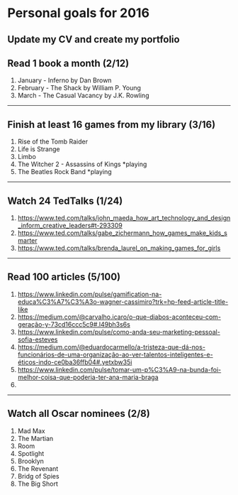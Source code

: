 # Personal goals for 2016

## Update my CV and create my portfolio

## Read 1 book a month (2/12)
1. January - Inferno by Dan Brown
2. February - The Shack by William P. Young
3. March - The Casual Vacancy by J.K. Rowling

-------------------

## Finish at least 16 games from my library (3/16)
1. Rise of the Tomb Raider
2. Life is Strange
3. Limbo
4. The Witcher 2 - Assassins of Kings *playing
5. The Beatles Rock Band *playing

-------------------

## Watch 24 TedTalks (1/24)
1. https://www.ted.com/talks/john_maeda_how_art_technology_and_design_inform_creative_leaders#t-293309
2. https://www.ted.com/talks/gabe_zichermann_how_games_make_kids_smarter
3. https://www.ted.com/talks/brenda_laurel_on_making_games_for_girls

-------------------

## Read 100 articles (5/100)
1. https://www.linkedin.com/pulse/gamification-na-educa%C3%A7%C3%A3o-wagner-cassimiro?trk=hp-feed-article-title-like
2. https://medium.com/@carvalho.icaro/o-que-diabos-aconteceu-com-geração-y-73cd16ccc5c9#.l49bh3s6s
3. https://www.linkedin.com/pulse/como-anda-seu-marketing-pessoal-sofia-esteves
4. https://medium.com/@eduardocarmello/a-tristeza-que-dá-nos-funcionários-de-uma-organização-ao-ver-talentos-inteligentes-e-éticos-indo-ce0ba36ffb04#.yetxbw35i
5. https://www.linkedin.com/pulse/tomar-um-p%C3%A9-na-bunda-foi-melhor-coisa-que-poderia-ter-ana-maria-braga
6. 

-------------------

## Watch all Oscar nominees (2/8)
1. Mad Max
2. The Martian
3. Room
4. Spotlight
5. Brooklyn
6. The Revenant
7. Bridg of Spies
8. The Big Short
